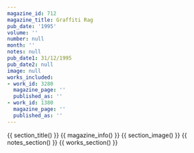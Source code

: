 ```yaml
---
magazine_id: 712
magazine_title: Graffiti Rag
pub_date: '1995'
volume: ''
number: null
month: ''
notes: null
pub_date1: 31/12/1995
pub_date2: null
image: null
works_included:
- work_id: 3280
  magazine_page: ''
  published_as: ''
- work_id: 1380
  magazine_page: ''
  published_as: ''
---
```


{{ section_title() }}
{{ magazine_info() }}
{{ section_image() }}
{{ notes_section() }}
{{ works_section() }}
